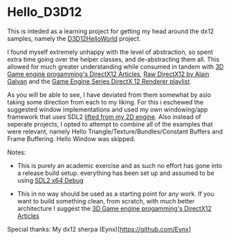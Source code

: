 # Hello_D3D12

This is inteded as a learning project for getting my head around the dx12 samples, namely the [D3D12HelloWorld](https://github.com/microsoft/DirectX-Graphics-Samples/tree/master/Samples/Desktop/D3D12HelloWorld) project.

I found myself extremely unhappy with the level of abstraction, so spent extra time going over the helper classes, and de-abstracting them all. This allowed for much greater understanding while consumed in tandem with [3D Game engine progamming's DirectX12 Articles](https://www.3dgep.com/learning-directx-12-1/), [Raw DirectX12 by Alain Galvan](https://alain.xyz/blog/raw-directx12) and the [Game Engine Series DirectX 12 Renderer playlist](https://www.youtube.com/watch?v=mrxTQAtNFuc&list=PLU2nPsAdxKWQw1qBS9YdFi9hUMazppjV7&ab_channel=GameEngineSeries).


As you will be able to see, I have deviated from them somewhat by aslo taking some direction from each to my liking. For this i eschewed the suggested window implementations and used my own windowing/app framework that uses SDL2 [lifted from my 2D engine](https://github.com/Midnaut/Acid-2D). Also instead of seperate projects, I opted to attempt to combine all of the examples that were relevant, namely Hello Triangle/Texture/Bundles/Constant Buffers and Frame Buffering. Hello Window was skipped.

Notes:
- This is purely an academic exercise and as such no effort has gone into a release build setup. everything has been set up and assumed to be using [SDL2 x64 Debug](https://github.com/Midnaut/Prebuillt-x64-Debug-SDL2)

- This in no way should be used as a starting point for any work. If you want to build something clean, from scratch, with much better architecture I suggest the [3D Game engine progamming's DirectX12 Articles](https://www.3dgep.com/learning-directx-12-1/)


Special thanks: My dx12 sherpa (Eynx)[https://github.com/Eynx]
